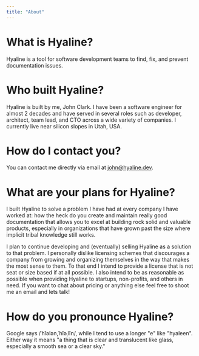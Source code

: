 ```yaml
---
title: "About"
---
```


# What is Hyaline?
Hyaline is a tool for software development teams to find, fix, and prevent documentation issues.

# Who built Hyaline?
Hyaline is built by me, John Clark. I have been a software engineer for almost 2 decades and have served in several roles such as developer, architect, team lead, and CTO across a wide variety of companies. I currently live near silicon slopes in Utah, USA.

# How do I contact you?
You can contact me directly via email at john@hyaline.dev.

# What are your plans for Hyaline?
I built Hyaline to solve a problem I have had at every company I have worked at: how the heck do you create and maintain really good documentation that allows you to excel at building rock solid and valuable products, especially in organizations that have grown past the size where implicit tribal knowledge still works.

I plan to continue developing and (eventually) selling Hyaline as a solution to that problem. I personally dislike licensing schemes that discourages a company from growing and organizing themselves in the way that makes the most sense to them. To that end I intend to provide a license that is not seat or size based if at all possible. I also intend to be as reasonable as possible when providing Hyaline to startups, non-profits, and others in need. If you want to chat about pricing or anything else feel free to shoot me an email and lets talk!

# How do you pronounce Hyaline?
Google says /ˈhīələn,ˈhīəˌlīn/, while I tend to use a longer "e" like "hyaleen". Either way it means "a thing that is clear and translucent like glass, especially a smooth sea or a clear sky."